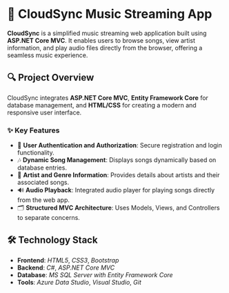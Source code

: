 # 🎵 **CloudSync Music Streaming App**

**CloudSync** is a simplified music streaming web application built using **ASP.NET Core MVC**. It enables users to browse songs, view artist information, and play audio files directly from the browser, offering a seamless music experience.

## 🔍 **Project Overview**
CloudSync integrates **ASP.NET Core MVC**, **Entity Framework Core** for database management, and **HTML/CSS** for creating a modern and responsive user interface.

### ✨ **Key Features**
- 🔐 **User Authentication and Authorization**: Secure registration and login functionality.
- 🎶 **Dynamic Song Management**: Displays songs dynamically based on database entries.
- 🎤 **Artist and Genre Information**: Provides details about artists and their associated songs.
- 🔊 **Audio Playback**: Integrated audio player for playing songs directly from the web app.
- 🗂️ **Structured MVC Architecture**: Uses Models, Views, and Controllers to separate concerns.

## 🛠 **Technology Stack**
- **Frontend**: _HTML5_, _CSS3_, _Bootstrap_
- **Backend**: _C#_, _ASP.NET Core MVC_
- **Database**: _MS SQL Server with Entity Framework Core_
- **Tools**: _Azure Data Studio_, _Visual Studio_, _Git_
